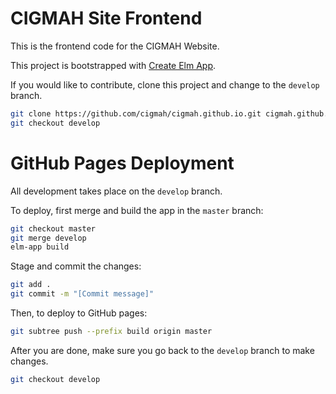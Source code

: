# CIGMAH Site Frontend

This is the frontend code for the CIGMAH Website.

This project is bootstrapped with [Create Elm App](https://github.com/halfzebra/create-elm-app).

If you would like to contribute, clone this project and change to the `develop` branch.

``` sh
git clone https://github.com/cigmah/cigmah.github.io.git cigmah.github.io
git checkout develop
```

# GitHub Pages Deployment

All development takes place on the `develop` branch.

To deploy, first merge and build the app in the `master` branch:

``` sh
git checkout master
git merge develop
elm-app build
```

Stage and commit the changes:

``` sh
git add .
git commit -m "[Commit message]"
```

Then, to deploy to GitHub pages:

``` sh
git subtree push --prefix build origin master
```

After you are done, make sure you go back to the `develop` branch to make
changes.

``` sh
git checkout develop
```
